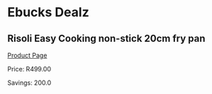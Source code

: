 
# Ebucks Dealz
## Risoli Easy Cooking non-stick 20cm fry pan
[Product Page](https://www.ebucks.com/web/shop/productSelected.do?prodId=1162582671&catId=1157659933)

Price: R499.00

Savings: 200.0


	